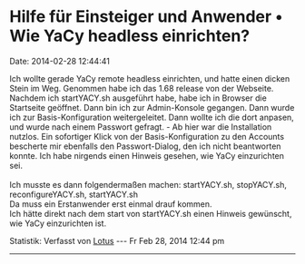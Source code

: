 Hilfe für Einsteiger und Anwender • Wie YaCy headless einrichten?
=================================================================

Date: 2014-02-28 12:44:41

Ich wollte gerade YaCy remote headless einrichten, und hatte einen
dicken Stein im Weg. Genommen habe ich das 1.68 release von der
Webseite.\
Nachdem ich startYACY.sh ausgeführt habe, habe ich in Browser die
Startseite geöffnet. Dann bin ich zur Admin-Konsole gegangen. Dann wurde
ich zur Basis-Konfiguration weitergeleitet. Dann wollte ich die dort
anpasen, und wurde nach einem Passwort gefragt. - Ab hier war die
Installation nutzlos. Ein sofortiger Klick von der Basis-Konfiguration
zu den Accounts bescherte mir ebenfalls den Passwort-Dialog, den ich
nicht beantworten konnte. Ich habe nirgends einen Hinweis gesehen, wie
YaCy einzurichten sei.\
\
Ich musste es dann folgendermaßen machen: startYACY.sh, stopYACY.sh,
reconfigureYACY.sh, startYACY.sh\
Da muss ein Erstanwender erst einmal drauf kommen.\
Ich hätte direkt nach dem start von startYACY.sh einen Hinweis
gewünscht, wie YaCy einzurichten ist.

Statistik: Verfasst von
[Lotus](http://forum.yacy-websuche.de/memberlist.php?mode=viewprofile&u=68)
--- Fr Feb 28, 2014 12:44 pm

------------------------------------------------------------------------
